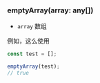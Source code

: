 ### emptyArray(array: any[])

- `array` 数组

例如，这么使用

``` typescript
const test = [];

emptyArray(test); 
// true

```
